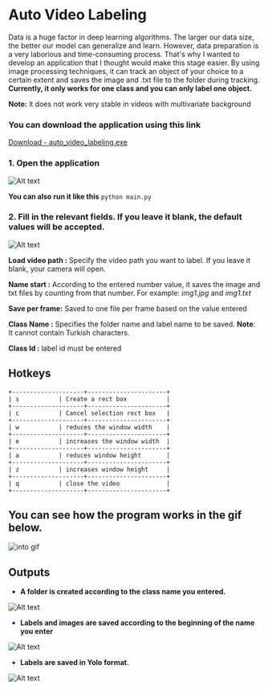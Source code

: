 # Auto Video Labeling

Data is a huge factor in deep learning algorithms. The larger our data size, the better our model can generalize and learn.
However, data preparation is a very laborious and time-consuming process. That's why I wanted to develop an application that I thought would make this stage easier.
By using image processing techniques, it can track an object of your choice to a certain extent and saves the image and .txt file to the folder during tracking.
**Currently, it only works for one class and you can only label one object.**

**Note:** it does not work very stable in videos with multivariate background

### You can download the application using this link
[Download - auto_video_labeling.exe](https://drive.google.com/file/d/1t0bHjMo3m41nOevacauQEcUu33D3r9aU/view?usp=sharing) 

### 1. Open the application
![Alt text](https://github.com/MehmetOKUYAR/auto_label/blob/master/images/app.jpg?raw=true "App ico")

**You can also run it like this** `python main.py`


### 2. Fill in the relevant fields. If you leave it blank, the default values will be accepted.
![Alt text](https://github.com/MehmetOKUYAR/auto_label/blob/master/images/main_window.jpg?raw=true "main window")

**Load video path :** Specify the video path you want to label. If you leave it blank, your camera will open.

**Name start :** According to the entered number value, it saves the image and txt files by counting from that number. 
For example: *img1.jpg* and *img1.txt*

**Save per frame:** Saved to one file per frame based on the value entered

**Class Name :** Specifies the folder name and label name to be saved. **Note**: It cannot contain Turkish characters.

**Class Id :** label id must be entered




## Hotkeys
~~~~~~~
+--------------------+----------------------+
| s           | Create a rect box           |
+--------------------+----------------------+
| c           | Cancel selection rect box   |
+--------------------+----------------------+
| w           | reduces the window width    |
+--------------------+----------------------+
| e           | increases the window width  |
+--------------------+----------------------+
| a           | reduces window height       |
+--------------------+----------------------+
| z           | increases window height     |
+--------------------+----------------------+
| q           | close the video             |
+--------------------+----------------------+

~~~~~~~~~~~~~~~~~~~~~~~~~


## You can see how the program works in the gif below.

![into gif](https://github.com/MehmetOKUYAR/auto_label/blob/master/images/intro_fast.gif)

## Outputs
- **A folder is created according to the class name you entered.**

![Alt text](https://github.com/MehmetOKUYAR/auto_label/blob/master/images/default_label.jpg?raw=true "saved folder")

- **Labels and images are saved according to the beginning of the name you enter**

![Alt text](https://github.com/MehmetOKUYAR/auto_label/blob/master/images/deafult_name.jpg?raw=true "name images")

- **Labels are saved in Yolo format.**

![Alt text](https://github.com/MehmetOKUYAR/auto_label/blob/master/images/example_txt.jpg?raw=true "sexample_txt")
